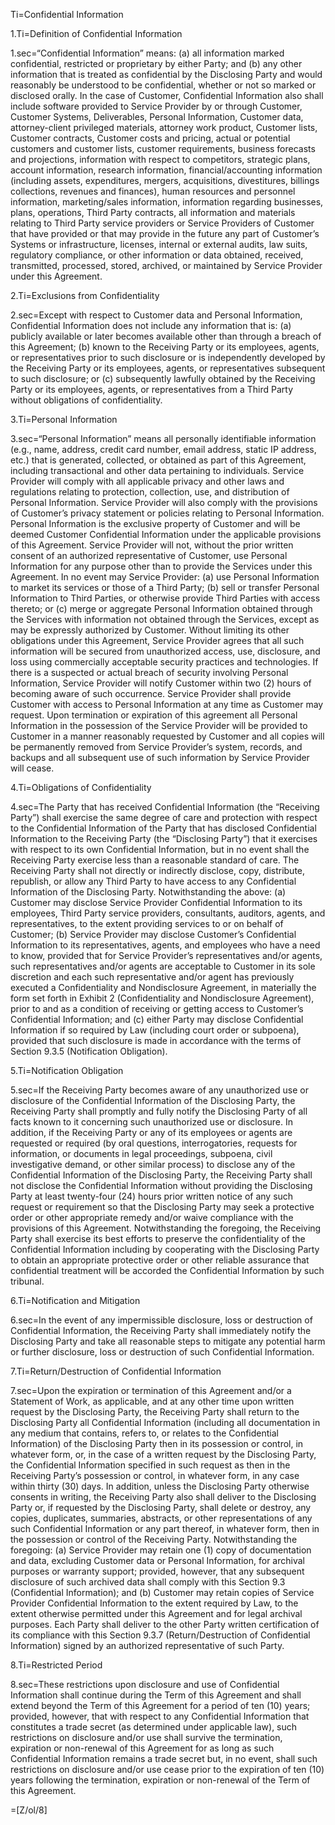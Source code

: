 Ti=Confidential Information

1.Ti=Definition of Confidential Information

1.sec=“Confidential Information” means: (a) all information marked confidential, restricted or proprietary by either Party; and (b) any other information that is treated as confidential by the Disclosing Party and would reasonably be understood to be confidential, whether or not so marked or disclosed orally. In the case of Customer, Confidential Information also shall include software provided to Service Provider by or through Customer, Customer Systems, Deliverables, Personal Information, Customer data, attorney-client privileged materials, attorney work product, Customer lists, Customer contracts, Customer costs and pricing, actual or potential customers and customer lists, customer requirements, business forecasts and projections, information with respect to competitors, strategic plans, account information, research information, financial/accounting information (including assets, expenditures, mergers, acquisitions, divestitures, billings collections, revenues and finances), human resources and personnel information, marketing/sales information, information regarding businesses, plans, operations, Third Party contracts, all information and materials relating to Third Party service providers or Service Providers of Customer that have provided or that may provide in the future any part of Customer’s Systems or infrastructure, licenses, internal or external audits, law suits, regulatory compliance, or other information or data obtained, received, transmitted, processed, stored, archived, or maintained by Service Provider under this Agreement.

2.Ti=Exclusions from Confidentiality

2.sec=Except with respect to Customer data and Personal Information, Confidential Information does not include any information that is: (a) publicly available or later becomes available other than through a breach of this Agreement; (b) known to the Receiving Party or its employees, agents, or representatives prior to such disclosure or is independently developed by the Receiving Party or its employees, agents, or representatives subsequent to such disclosure; or (c) subsequently lawfully obtained by the Receiving Party or its employees, agents, or representatives from a Third Party without obligations of confidentiality.

3.Ti=Personal Information

3.sec=“Personal Information” means all personally identifiable information (e.g., name, address, credit card number, email address, static IP address, etc.) that is generated, collected, or obtained as part of this Agreement, including transactional and other data pertaining to individuals. Service Provider will comply with all applicable privacy and other laws and regulations relating to protection, collection, use, and distribution of Personal Information. Service Provider will also comply with the provisions of Customer’s privacy statement or policies relating to Personal Information. Personal Information is the exclusive property of Customer and will be deemed Customer Confidential Information under the applicable provisions of this Agreement. Service Provider will not, without the prior written consent of an authorized representative of Customer, use Personal Information for any purpose other than to provide the Services under this Agreement. In no event may Service Provider: (a) use Personal Information to market its services or those of a Third Party; (b) sell or transfer Personal Information to Third Parties, or otherwise provide Third Parties with access thereto; or (c) merge or aggregate Personal Information obtained through the Services with information not obtained through the Services, except as may be expressly authorized by Customer. Without limiting its other obligations under this Agreement, Service Provider agrees that all such information will be secured from unauthorized access, use, disclosure, and loss using commercially acceptable security practices and technologies. If there is a suspected or actual breach of security involving Personal Information, Service Provider will notify Customer within two (2) hours of becoming aware of such occurrence. Service Provider shall provide Customer with access to Personal Information at any time as Customer may request. Upon termination or expiration of this agreement all Personal Information in the possession of the Service Provider will be provided to Customer in a manner reasonably requested by Customer and all copies will be permanently removed from Service Provider’s system, records, and backups and all subsequent use of such information by Service Provider will cease.

4.Ti=Obligations of Confidentiality

4.sec=The Party that has received Confidential Information (the “Receiving Party”) shall exercise the same degree of care and protection with respect to the Confidential Information of the Party that has disclosed Confidential Information to the Receiving Party (the “Disclosing Party”) that it exercises with respect to its own Confidential Information, but in no event shall the Receiving Party exercise less than a reasonable standard of care. The Receiving Party shall not directly or indirectly disclose, copy, distribute, republish, or allow any Third Party to have access to any Confidential Information of the Disclosing Party. Notwithstanding the above: (a) Customer may disclose Service Provider Confidential Information to its employees, Third Party service providers, consultants, auditors, agents, and representatives, to the extent providing services to or on behalf of Customer; (b) Service Provider may disclose Customer’s Confidential Information to its representatives, agents, and employees who have a need to know, provided that for Service Provider’s representatives and/or agents, such representatives and/or agents are acceptable to Customer in its sole discretion and each such representative and/or agent has previously executed a Confidentiality and Nondisclosure Agreement, in materially the form set forth in Exhibit 2 (Confidentiality and Nondisclosure Agreement), prior to and as a condition of receiving or getting access to Customer’s Confidential Information; and (c) either Party may disclose Confidential Information if so required by Law (including court order or subpoena), provided that such disclosure is made in accordance with the terms of Section 9.3.5 (Notification Obligation).

5.Ti=Notification Obligation

5.sec=If the Receiving Party becomes aware of any unauthorized use or disclosure of the Confidential Information of the Disclosing Party, the Receiving Party shall promptly and fully notify the Disclosing Party of all facts known to it concerning such unauthorized use or disclosure. In addition, if the Receiving Party or any of its employees or agents are requested or required (by oral questions, interrogatories, requests for information, or documents in legal proceedings, subpoena, civil investigative demand, or other similar process) to disclose any of the Confidential Information of the Disclosing Party, the Receiving Party shall not disclose the Confidential Information without providing the Disclosing Party at least twenty-four (24) hours prior written notice of any such request or requirement so that the Disclosing Party may seek a protective order or other appropriate remedy and/or waive compliance with the provisions of this Agreement. Notwithstanding the foregoing, the Receiving Party shall exercise its best efforts to preserve the confidentiality of the Confidential Information including by cooperating with the Disclosing Party to obtain an appropriate protective order or other reliable assurance that confidential treatment will be accorded the Confidential Information by such tribunal.

6.Ti=Notification and Mitigation

6.sec=In the event of any impermissible disclosure, loss or destruction of Confidential Information, the Receiving Party shall immediately notify the Disclosing Party and take all reasonable steps to mitigate any potential harm or further disclosure, loss or destruction of such Confidential Information.

7.Ti=Return/Destruction of Confidential Information

7.sec=Upon the expiration or termination of this Agreement and/or a Statement of Work, as applicable, and at any other time upon written request by the Disclosing Party, the Receiving Party shall return to the Disclosing Party all Confidential Information (including all documentation in any medium that contains, refers to, or relates to the Confidential Information) of the Disclosing Party then in its possession or control, in whatever form, or, in the case of a written request by the Disclosing Party, the Confidential Information specified in such request as then in the Receiving Party’s possession or control, in whatever form, in any case within thirty (30) days. In addition, unless the Disclosing Party otherwise consents in writing, the Receiving Party also shall deliver to the Disclosing Party or, if requested by the Disclosing Party, shall delete or destroy, any copies, duplicates, summaries, abstracts, or other representations of any such Confidential Information or any part thereof, in whatever form, then in the possession or control of the Receiving Party. Notwithstanding the foregoing: (a) Service Provider may retain one (1) copy of documentation and data, excluding Customer data or Personal Information, for archival purposes or warranty support; provided, however, that any subsequent disclosure of such archived data shall comply with this Section 9.3 (Confidential Information); and (b) Customer may retain copies of Service Provider Confidential Information to the extent required by Law, to the extent otherwise permitted under this Agreement and for legal archival purposes. Each Party shall deliver to the other Party written certification of its compliance with this Section 9.3.7 (Return/Destruction of Confidential Information) signed by an authorized representative of such Party.

8.Ti=Restricted Period

8.sec=These restrictions upon disclosure and use of Confidential Information shall continue during the Term of this Agreement and shall extend beyond the Term of this Agreement for a period of ten (10) years; provided, however, that with respect to any Confidential Information that constitutes a trade secret (as determined under applicable law), such restrictions on disclosure and/or use shall survive the termination, expiration or non-renewal of this Agreement for as long as such Confidential Information remains a trade secret but, in no event, shall such restrictions on disclosure and/or use cease prior to the expiration of ten (10) years following the termination, expiration or non-renewal of the Term of this Agreement.

=[Z/ol/8]
